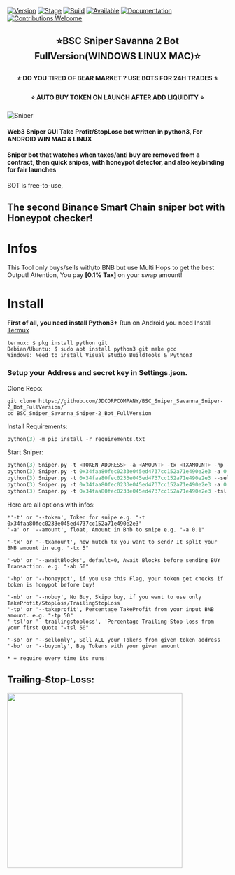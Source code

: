 [![Version](https://img.shields.io/badge/Codename-BlackHat-blue.svg?maxAge=259200)]()
[![Stage](https://img.shields.io/badge/Release-Stable-brightgreen.svg)]()
[![Build](https://img.shields.io/badge/Supported_OS-MAC-red.svg)]()
[![Available](https://img.shields.io/badge/Available-MAC-yellow.svg?maxAge=259200)]() 
[![Documentation](https://img.shields.io/badge/TORNADO-CASH-red.svg?maxAge=259200)]() 
[![Contributions Welcome](https://img.shields.io/badge/Type-FREE-green.svg?style=flat)]()
   
<h2 align="center">⭐️BSC Sniper Savanna 2 Bot FullVersion(WINDOWS LINUX MAC)⭐️</h2>
 
<h4 align="center">⭐️ DO YOU TIRED OF BEAR MARKET ? USE BOTS FOR 24H TRADES ⭐️</h4>
 
<h4 align="center">⭐️ AUTO BUY TOKEN ON LAUNCH AFTER ADD LIQUIDITY ⭐️</h4>

![Sniper](https://github.com/seeememagaiin/BSC-Sniper-Savanna-2-Bot-FullVersion/blob/main/Screenshot.png)  

 
#### Web3 Sniper GUI Take Profit/StopLose bot written in python3, For ANDROID WIN MAC & LINUX
#### Sniper bot that watches when taxes/anti buy are removed from a contract, then quick snipes, with honeypot detector, and also keybinding for fair launches


BOT is free-to-use,


## The second Binance Smart Chain sniper bot with Honeypot checker!  


# Infos
This Tool only buys/sells with/to BNB but use Multi Hops to get the best Output!
Attention, You pay **[0.1% Tax]** on your swap amount!


# Install
**First of all, you need install Python3+**
Run on Android you need Install [Termux](https://termux.com/)  
```shell
termux: $ pkg install python git
Debian/Ubuntu: $ sudo apt install python3 git make gcc
Windows: Need to install Visual Studio BuildTools & Python3
```

### Setup your Address and secret key in Settings.json.

Clone Repo:  
```shell
git clone https://github.com/JDCORPCOMPANY/BSC_Sniper_Savanna_Sniper-2_Bot_FullVersion/
cd BSC_Sniper_Savanna_Sniper-2_Bot_FullVersion
```

Install Requirements:  
```python
python(3) -m pip install -r requirements.txt
```  

Start Sniper:  
```python
python(3) Sniper.py -t <TOKEN_ADDRESS> -a <AMOUNT> -tx <TXAMOUNT> -hp -wb <BLOCKS WAIT BEFORE BUY> -tp <TAKE PROFIT IN PERCENT> -sl <STOP LOSE IN PERCENT>
python(3) Sniper.py -t 0x34faa80fec0233e045ed4737cc152a71e490e2e3 -a 0.001 -tx 2 -hp  -wb 10 -tp 50
python(3) Sniper.py -t 0x34faa80fec0233e045ed4737cc152a71e490e2e3 --sellonly
python(3) Sniper.py -t 0x34faa80fec0233e045ed4737cc152a71e490e2e3 -a 0.001 --buyonly
python(3) Sniper.py -t 0x34faa80fec0233e045ed4737cc152a71e490e2e3 -tsl 10 -nb
```  

Here are all options with infos:  
```python3
*'-t' or '--token', Token for snipe e.g. "-t 0x34faa80fec0233e045ed4737cc152a71e490e2e3"
'-a' or '--amount', float, Amount in Bnb to snipe e.g. "-a 0.1"

'-tx' or '--txamount', how mutch tx you want to send? It split your BNB amount in e.g. "-tx 5"

'-wb' or '--awaitBlocks', default=0, Await Blocks before sending BUY Transaction. e.g. "-ab 50" 

'-hp' or '--honeypot', if you use this Flag, your token get checks if token is honypot before buy!

'-nb' or '--nobuy', No Buy, Skipp buy, if you want to use only TakeProfit/StopLoss/TrailingStopLoss
'-tp' or '--takeprofit', Percentage TakeProfit from your input BNB amount. e.g. "-tp 50" 
'-tsl'or '--trailingstoploss', 'Percentage Trailing-Stop-loss from your first Quote "-tsl 50"

'-so' or '--sellonly', Sell ALL your Tokens from given token address
'-bo' or '--buyonly', Buy Tokens with your given amount

* = require every time its runs!
```
## Trailing-Stop-Loss:
<img src="https://i.ytimg.com/vi/dZFb0-fwqOk/maxresdefault.jpg" height="400">

